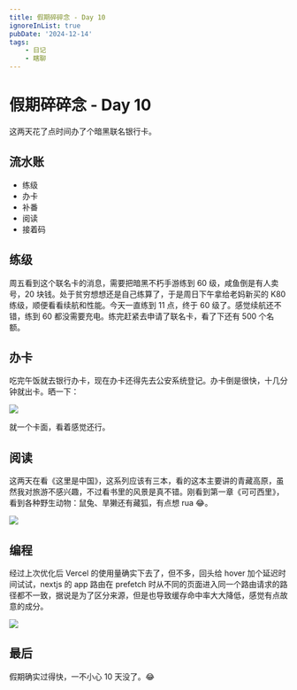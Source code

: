 ```yaml
---
title: 假期碎碎念 - Day 10
ignoreInList: true
pubDate: '2024-12-14'
tags:
    - 日记
    - 瞎聊
---
```


# 假期碎碎念 - Day 10

这两天花了点时间办了个暗黑联名银行卡。

## 流水账

-   练级
-   办卡
-   补番
-   阅读
-   接着码

## 练级

周五看到这个联名卡的消息，需要把暗黑不朽手游练到 60 级，咸鱼倒是有人卖号，20 块钱。处于贫穷想想还是自己练算了，于是周日下午拿给老妈新买的 K80 练级，顺便看看续航和性能。今天一直练到 11 点，终于 60 级了。感觉续航还不错，练到 60 都没需要充电。练完赶紧去申请了联名卡，看了下还有 500 个名额。

## 办卡

吃完午饭就去银行办卡，现在办卡还得先去公安系统登记。办卡倒是很快，十几分钟就出卡。晒一下：

![](https://stg.heyfe.org/images/blog-2024-12-14-diary-1734396826758.png)

就一个卡面，看着感觉还行。

## 阅读

这两天在看《这里是中国》，这系列应该有三本，看的这本主要讲的青藏高原，虽然我对旅游不感兴趣，不过看书里的风景是真不错。刚看到第一章《可可西里》，看到各种野生动物：鼠兔、旱獭还有藏狐，有点想 rua 😂。

![](https://stg.heyfe.org/images/blog-2024-12-14-diary-1734397134572.png)

## 编程

经过上次优化后 Vercel 的使用量确实下去了，但不多，回头给 hover 加个延迟时间试试，nextjs 的 app 路由在 prefetch 时从不同的页面进入同一个路由请求的路径都不一致，据说是为了区分来源，但是也导致缓存命中率大大降低，感觉有点故意的成分。

![](https://stg.heyfe.org/images/blog-2024-12-14-diary-1734397344194.png)

## 最后

假期确实过得快，一不小心 10 天没了。😂
